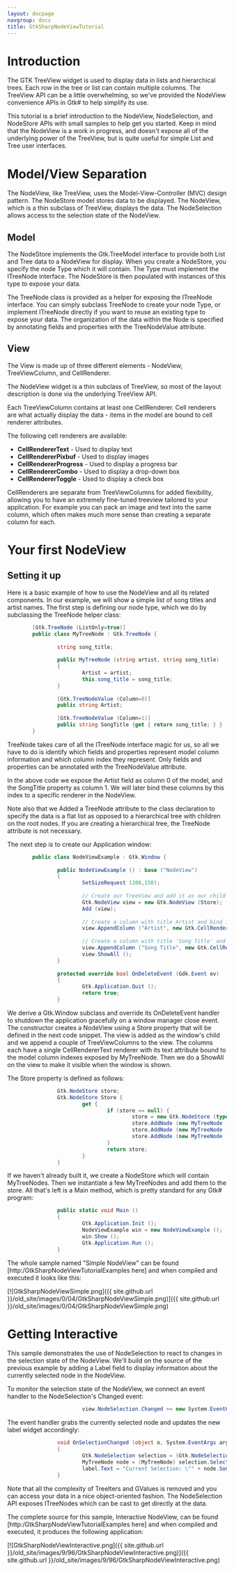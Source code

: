 ```yaml
---
layout: docpage
navgroup: docs
title: GtkSharpNodeViewTutorial
---
```


Introduction
============

The GTK TreeView widget is used to display data in lists and hierarchical trees. Each row in the tree or list can contain multiple columns. The TreeView API can be a little overwhelming, so we've provided the NodeView convenience APIs in Gtk\# to help simplify its use.

This tutorial is a brief introduction to the NodeView, NodeSelection, and NodeStore APIs with small samples to help get you started. Keep in mind that the NodeView is a work in progress, and doesn't expose all of the underlying power of the TreeView, but is quite useful for simple List and Tree user interfaces.

Model/View Separation
=====================

The NodeView, like TreeView, uses the Model-View-Controller (MVC) design pattern. The NodeStore model stores data to be displayed. The NodeView, which is a thin subclass of TreeView, displays the data. The NodeSelection allows access to the selection state of the NodeView.

Model
-----

The NodeStore implements the Gtk.TreeModel interface to provide both List and Tree data to a NodeView for display. When you create a NodeStore, you specify the node Type which it will contain. The Type must implement the ITreeNode interface. The NodeStore is then populated with instances of this type to expose your data.

The TreeNode class is provided as a helper for exposing the ITreeNode interface. You can simply subclass TreeNode to create your node Type, or implement ITreeNode directly if you want to reuse an existing type to expose your data. The organization of the data within the Node is specified by annotating fields and properties with the TreeNodeValue attribute.

View
----

The View is made up of three different elements - NodeView, TreeViewColumn, and CellRenderer.

The NodeView widget is a thin subclass of TreeView, so most of the layout description is done via the underlying TreeView API.

Each TreeViewColumn contains at least one CellRenderer. Cell renderers are what actually display the data - items in the model are bound to cell renderer attributes.

The following cell renderers are available:

-   **CellRendererText** - Used to display text
-   **CellRendererPixbuf** - Used to display images
-   **CellRendererProgress** - Used to display a progress bar
-   **CellRendererCombo** - Used to display a drop-down box
-   **CellRendererToggle** - Used to display a check box

CellRenderers are separate from TreeViewColumns for added flexibility, allowing you to have an extremely fine-tuned treeview tailored to your application. For example you can pack an image and text into the same column, which often makes much more sense than creating a separate column for each.

Your first NodeView
===================

Setting it up
-------------

Here is a basic example of how to use the NodeView and all its related components. In our example, we will show a simple list of song titles and artist names. The first step is defining our node type, which we do by subclassing the TreeNode helper class:

``` csharp
        [Gtk.TreeNode (ListOnly=true)]
        public class MyTreeNode : Gtk.TreeNode {
 
                string song_title;
 
                public MyTreeNode (string artist, string song_title)
                {
                        Artist = artist;
                        this.song_title = song_title;
                }
 
                [Gtk.TreeNodeValue (Column=0)]
                public string Artist;
 
                [Gtk.TreeNodeValue (Column=1)]
                public string SongTitle {get { return song_title; } }
        }
```

TreeNode takes care of all the ITreeNode interface magic for us, so all we have to do is identify which fields and properties represent model column information and which column index they represent. Only fields and properties can be annotated with the TreeNodeValue attribute.

In the above code we expose the Artist field as column 0 of the model, and the SongTitle property as column 1. We will later bind these columns by this index to a specific renderer in the NodeView.

Note also that we Added a TreeNode attribute to the class declaration to specify the data is a flat list as opposed to a hierarchical tree with children on the root nodes. If you are creating a hierarchical tree, the TreeNode attribute is not necessary.

The next step is to create our Application window:

``` csharp
        public class NodeViewExample : Gtk.Window {
 
                public NodeViewExample () : base ("NodeView")
                {
                        SetSizeRequest (200,150);
 
                        // Create our TreeView and add it as our child widget
                        Gtk.NodeView view = new Gtk.NodeView (Store);
                        Add (view);
 
                        // Create a column with title Artist and bind its renderer to model column 0
                        view.AppendColumn ("Artist", new Gtk.CellRendererText (), "text", 0);
 
                        // Create a column with title 'Song Title' and bind its renderer to model column 1
                        view.AppendColumn ("Song Title", new Gtk.CellRendererText (), "text", 1);
                        view.ShowAll ();
                }
 
                protected override bool OnDeleteEvent (Gdk.Event ev)
                {
                        Gtk.Application.Quit ();
                        return true;
                }
```

We derive a Gtk.Window subclass and override its OnDeleteEvent handler to shutdown the application gracefully on a window manager close event. The constructor creates a NodeView using a Store property that will be defined in the next code snippet. The view is added as the window's child and we append a couple of TreeViewColumns to the view. The columns each have a single CellRendererText renderer with its text attribute bound to the model column indexes exposed by MyTreeNode. Then we do a ShowAll on the view to make it visible when the window is shown.

The Store property is defined as follows:

``` csharp
                Gtk.NodeStore store;
                Gtk.NodeStore Store {
                        get {
                                if (store == null) {
                                        store = new Gtk.NodeStore (typeof (MyTreeNode));
                                        store.AddNode (new MyTreeNode ("The Beatles", "Yesterday"));
                                        store.AddNode (new MyTreeNode ("Peter Gabriel", "In Your Eyes"));
                                        store.AddNode (new MyTreeNode ("Rush", "Fly By Night"));
                                }
                                return store;
                        }
                }
```

If we haven't already built it, we create a NodeStore which will contain MyTreeNodes. Then we instantiate a few MyTreeNodes and add them to the store. All that's left is a Main method, which is pretty standard for any Gtk\# program:

``` csharp
                public static void Main ()
                {
                        Gtk.Application.Init ();
                        NodeViewExample win = new NodeViewExample ();
                        win.Show ();
                        Gtk.Application.Run ();
                }
```

The whole sample named "Simple NodeView" can be found [http:/GtkSharpNodeViewTutorialExamples here] and when compiled and executed it looks like this:

[![GtkSharpNodeViewSimple.png]({{ site.github.url }}/old_site/images/0/04/GtkSharpNodeViewSimple.png)]({{ site.github.url }}/old_site/images/0/04/GtkSharpNodeViewSimple.png)

Getting Interactive
===================

This sample demonstrates the use of NodeSelection to react to changes in the selection state of the NodeView. We'll build on the source of the previous example by adding a Label field to display information about the currently selected node in the NodeView.

To monitor the selection state of the NodeView, we connect an event handler to the NodeSelection's Changed event:

``` csharp
                        view.NodeSelection.Changed += new System.EventHandler (OnSelectionChanged);
```

The event handler grabs the currently selected node and updates the new label widget accordingly:

``` csharp
                void OnSelectionChanged (object o, System.EventArgs args)
                {
                        Gtk.NodeSelection selection = (Gtk.NodeSelection) o;
                        MyTreeNode node = (MyTreeNode) selection.SelectedNode;
                        label.Text = "Current Selection: \"" + node.SongTitle + "\" by " + node.Artist;
                }
```

Note that all the complexity of TreeIters and GValues is removed and you can access your data in a nice object-oriented fashion. The NodeSelection API exposes ITreeNodes which can be cast to get directly at the data.

The complete source for this sample, Interactive NodeView, can be found [http:/GtkSharpNodeViewTutorialExamples here] and when compiled and executed, it produces the following application:

 [![GtkSharpNodeViewInteractive.png]({{ site.github.url }}/old_site/images/9/96/GtkSharpNodeViewInteractive.png)]({{ site.github.url }}/old_site/images/9/96/GtkSharpNodeViewInteractive.png)


